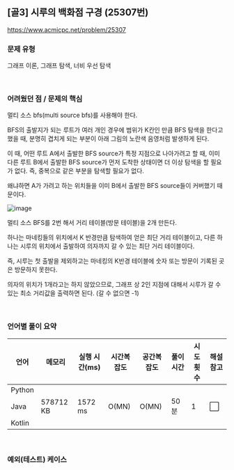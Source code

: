 ## [골3] 시루의 백화점 구경 (25307번)

https://www.acmicpc.net/problem/25307

### 문제 유형

그래프 이론, 그래프 탐색, 너비 우선 탐색

<br>

### 어려웠던 점 / 문제의 핵심

멀티 소스 bfs(multi source bfs)를 사용해야 한다.

BFS의 출발지가 되는 루트가 여러 개인 경우에 범위가 K칸인 만큼 BFS 탐색을 한다고 했을 때, 분명히 겹치게 되는 부분이 아래 그림의 노란색 음영처럼 발생하게 된다.

이 때, 어떤 루트 A에서 출발한 BFS source가 특정 지점으로 나아가려고 할 때, 이미 다른 루트 B에서 출발한 BFS source가 먼저 도착한 상태이면 더 이상 탐색을 할 필요가 없다. 즉, 중복으로 같은 부분을 탐색할 필요가 없다.

왜냐하면 A가 가려고 하는 위치들을 이미 B에서 출발한 BFS source들이 커버했기 때문이다.

![image](https://user-images.githubusercontent.com/93081720/228879036-38b3086d-127b-4769-9a8b-5cdfdf2d5158.png)

멀티 소스 BFS를 2번 해서 거리 테이블(방문 테이블)을 2개 만든다.

하나는 마네킹들의 위치에서 K 반경만큼 탐색하여 얻은 최단 거리 테이블이고, 다른 하나는 시루의 위치에서 출발하여 의자까지 갈 수 있는 최단 거리 테이블이다.

즉, 시루는 첫 출발을 제외하고는 마네킹의 K반경 테이블에 숫자 또는 방문이 기록된 곳은 방문하지 못한다.

의자의 위치가 1개라고는 하지 않았으므로, 그래프 상 2인 지점에 대해서 시루가 갈 수 있는 최소 거리값을 출력하면 된다. (갈 수 없으면 -1)

<br>

### 언어별 풀이 요약

| 언어   | 메모리    | 실행 시간(ms) | 시간복잡도 | 공간복잡도 | 풀이 시간 | 시도 횟수 | 해설 참고            |
| ------ | --------- | ------------- | ---------- | ---------- | --------- | --------- | -------------------- |
| Python |           |               |            |            |           |           |                      |
| Java   | 578712 KB | 1572 ms       | O(MN)      | O(MN)      | 50분      | 1         | :white_large_square: |
| Kotlin |           |               |            |            |           |           |                      |

<br>

### 예외(테스트) 케이스

```
```

